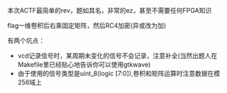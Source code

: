 本次ACTF最简单的rev，题如其名，非常的ez，甚至不需要任何FPGA知识

flag一维卷积后右乘固定矩阵，然后RC4加密(异或改为加)

有两个坑点：

- vcd记录信号时，某周期未变化的信号不会记录，注意补全(当然出题人在Makefile里已经贴心地告诉你可以使用gtkwave)
- 由于使用的信号类型是uint_8(logic [7:0]),卷积和矩阵运算时注意数据在模256域上
